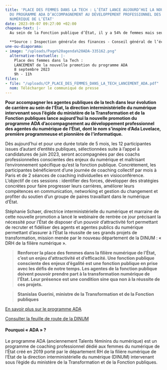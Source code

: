 ```yaml
---
title: 'PLACE DES FEMMES DANS LA TECH : L’ÉTAT LANCE AUJOURD’HUI LA NOUVELLE PROMOTION
  DU PROGRAMME ADA D’ACCOMPAGNEMENT AU DÉVELOPPEMENT PROFESSIONNEL DES AGENTES DU
  NUMÉRIQUE DE L’ÉTAT'
date: 2023-09-07 09:27:00 +02:00
chapeau-text: |-
  Au sein de la Fonction publique d’État, il y a 54% de femmes mais seulement 25% dans les effectifs du numérique public* ; seuls 32% des postes d’encadrement supérieur et dirigeant sont occupés par des femmes alors que 67% des cadres sont des femmes**.

  **Source : Inspection générale des finances - Conseil général de l’économie. **Source : DGAFP.*
une-ou-diaporama:
- image: "/uploads/Page%20agenda%20ADA-335162.png"
  alternative-textuelle: |-
    Place des femmes dans la Tech :
    LANCEMENT de la nouvelle promotion du programme ADA
    8 septembre 2023
    9h - 11h
files:
- file: "/uploads/CP_PLACE_DES_FEMMES_DANS_LA_TECH_LANCEMENT_ADA.pdf"
  nom: Télécharger le communiqué de presse
---
```


**Pour accompagner les agentes publiques de la tech dans leur évolution de carrière au sein de l’État, la direction interministérielle du numérique intervenant sous l’égide du ministère de la Transformation et de la Fonction publiques lance aujourd’hui la nouvelle promotion du programme ADA d’accompagnement au développement professionnel des agentes du numérique de l’État, dont le nom s’inspire d’Ada Lovelace, première programmeuse et pionnière de l'informatique.**

Dès aujourd’hui et pour une durée totale de 5 mois, les 12 participantes issues d’autant d’entités publiques, sélectionnées suite à l’appel à candidatures de juin 2023, seront accompagnées par des coachs professionnelles conscientes des enjeux du numérique et maîtrisant l’environnement spécifique qu’est la fonction publique. Concrètement, les participantes bénéficieront d’une journée de coaching collectif par mois à Paris et de 2 séances de coaching individuelles en visioconférence. L’objectif de ces sessions : identifier des forces, développer des stratégies concrètes pour faire progresser leurs carrières, améliorer leurs compétences en communication, networking et gestion du changement et profiter du soutien d’un groupe de paires travaillant dans le numérique d’État.

Stéphanie Schaer, directrice interministérielle du numérique et marraine de cette nouvelle promotion a lancé le webinaire de rentrée ce jour précisant la nécessité pour l’État de disposer d’un pouvoir d’attractivité fort permettant de recruter et fidéliser des agents et agentes publics du numérique permettant d’assurer à l’État la réussite de ses grands projets de transformation, mission menée par le nouveau département de la DINUM : « DRH de la filière numérique ».

<blockquote class="citation"><p><b>Renforcer la place des femmes dans la filière numérique de l’État, c’est un enjeu d’attractivité et d’efficacité. Une fonction publique consciente des enjeux d’égalité est une fonction publique en prise avec les défis de notre temps. Les agentes de la fonction publique doivent pouvoir prendre part à la transformation numérique de l’État. Leur présence est une condition sine qua non à la réussite de ces projets.</b></p> </blockquote>
<blockquote class="auteur-citation"> <p><strong>Stanislas Guerini, ministre de la Transformation et de la Fonction publiques</strong></p> </blockquote>

<p><a href="www.numerique.gouv.fr/services/ada/" title="En savoir plus sur le programme ADA - Lien externe">En savoir plus sur le programme ADA</a></p>
<p><a href="https://www.numerique.gouv.fr/dinum/" title="Consulter la feuille de route de la DINUM - Lien externe">Consulter la feuille de route de la DINUM</a></p>


<div class="noir encadre"><h4>Pourquoi « ADA » ?</h4> 
<p>Le programme ADA (anciennement Talents féminins du numérique) est un programme de coaching professionnel dédié aux femmes du numérique de l’État créé en 2019 porté par le département RH de la filière numérique de l’État de la direction interministérielle du numérique (DINUM) intervenant sous l’égide du ministère de la Transformation et de la Fonction publiques.
</p></div>

